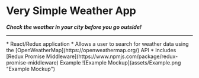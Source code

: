 # Very Simple Weather App
  ***_Check the weather in your city before you go outside!_***
<hr>
* React/Redux application
* Allows a user to search for weather data using the [OpenWeatherMap](https://openweathermap.org/) API
* Includes [Redux Promise Middleware](https://www.npmjs.com/package/redux-promise-middleware)
Example
![Example Mockup](assets/Example.png "Example Mockup")

